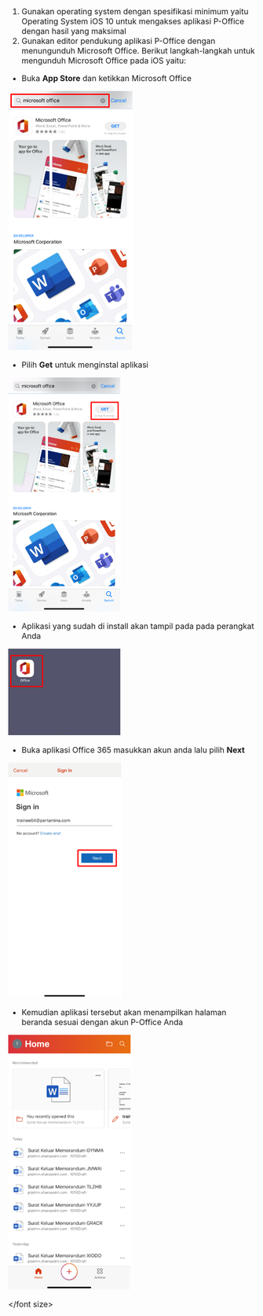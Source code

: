 <font size="3">

1. Gunakan operating system dengan spesifikasi minimum yaitu Operating System iOS 10 untuk mengakses aplikasi P-Office dengan hasil yang maksimal
2. Gunakan editor pendukung aplikasi P-Office dengan menungunduh Microsoft Office. Berikut langkah-langkah untuk mengunduh Microsoft Office pada iOS yaitu:

* Buka **App Store** dan ketikkan Microsoft Office

![gambar](Spesifikasi/iOS/SP01.png)
 
* Pilih **Get** untuk menginstal aplikasi

![gambar](Spesifikasi/iOS/SP02.png)
 
* Aplikasi yang sudah di install akan tampil pada pada perangkat Anda

![gambar](Spesifikasi/iOS/SP03.png)

* Buka aplikasi Office 365 masukkan akun anda lalu pilih **Next**
 
![gambar](Spesifikasi/iOS/SP04.png)

* Kemudian aplikasi tersebut akan menampilkan halaman beranda sesuai dengan akun P-Office Anda

![gambar](Spesifikasi/iOS/SP05.png)

</font size>